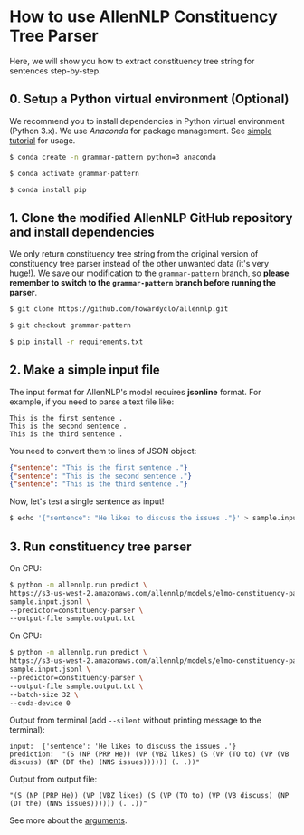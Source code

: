 # How to use AllenNLP Constituency Tree Parser
Here, we will show you how to extract constituency tree string for sentences step-by-step.

## 0. Setup a Python virtual environment (Optional)
We recommend you to install dependencies in Python virtual environment (Python 3.x). We use *Anaconda* for package management. See [simple tutorial](https://uoa-eresearch.github.io/eresearch-cookbook/recipe/2014/11/20/conda/) for usage.

```sh
$ conda create -n grammar-pattern python=3 anaconda

$ conda activate grammar-pattern

$ conda install pip
```

## 1. Clone the **modified** AllenNLP GitHub repository and install dependencies
We only return constituency tree string from the original version of constituency tree parser instead of the other unwanted data (it's very huge!). We save our modification to the `grammar-pattern` branch, so **please remember to switch to the `grammar-pattern` branch before running the parser**.
```sh
$ git clone https://github.com/howardyclo/allennlp.git

$ git checkout grammar-pattern

$ pip install -r requirements.txt
```

## 2. Make a simple input file
The input format for AllenNLP's model requires **jsonline** format. For example, if you need to parse a text file like:
```
This is the first sentence .
This is the second sentence .
This is the third sentence .
```

You need to convert them to lines of JSON object:
```json
{"sentence": "This is the first sentence ."}
{"sentence": "This is the second sentence ."}
{"sentence": "This is the third sentence ."}
```

Now, let's test a single sentence as input!
```sh
$ echo '{"sentence": "He likes to discuss the issues ."}' > sample.input.jsonl
```

## 3. Run constituency tree parser

On CPU:
```sh
$ python -m allennlp.run predict \
https://s3-us-west-2.amazonaws.com/allennlp/models/elmo-constituency-parser-2018.03.14.tar.gz \
sample.input.jsonl \
--predictor=constituency-parser \
--output-file sample.output.txt
```

On GPU:
```sh
$ python -m allennlp.run predict \
https://s3-us-west-2.amazonaws.com/allennlp/models/elmo-constituency-parser-2018.03.14.tar.gz \
sample.input.jsonl \
--predictor=constituency-parser \
--output-file sample.output.txt \
--batch-size 32 \
--cuda-device 0
```
Output from terminal (add `--silent` without printing message to the terminal):
```
input:  {'sentence': 'He likes to discuss the issues .'}
prediction:  "(S (NP (PRP He)) (VP (VBZ likes) (S (VP (TO to) (VP (VB discuss) (NP (DT the) (NNS issues)))))) (. .))"
```
Output from output file:
```
"(S (NP (PRP He)) (VP (VBZ likes) (S (VP (TO to) (VP (VB discuss) (NP (DT the) (NNS issues)))))) (. .))"
```

See more about the [arguments](https://allenai.github.io/allennlp-docs/api/allennlp.commands.predict.html).